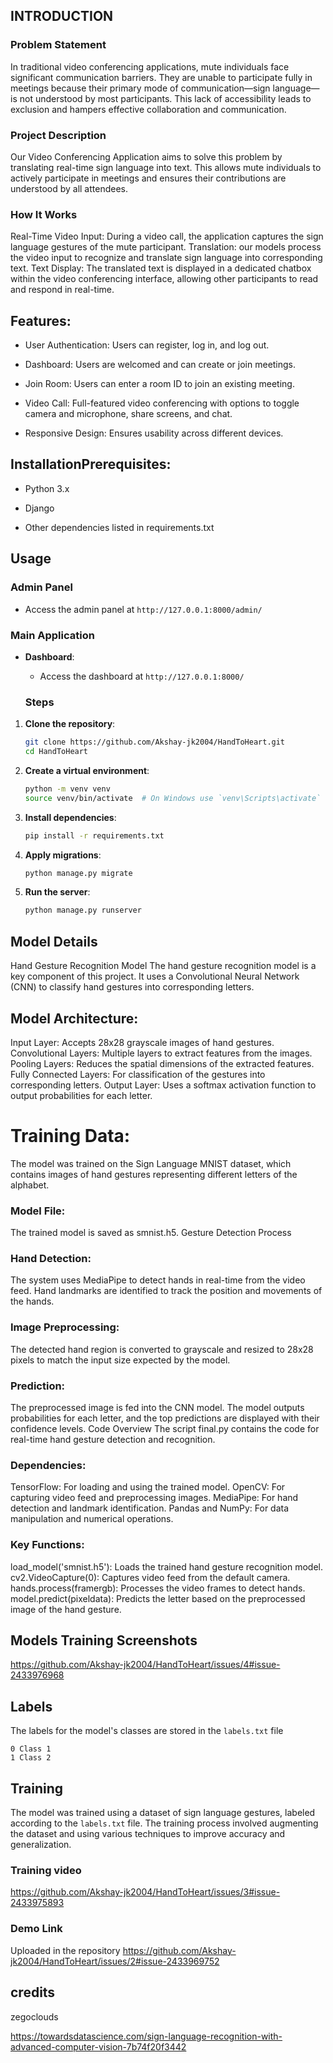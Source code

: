 ## INTRODUCTION
### Problem Statement
In traditional video conferencing applications, mute individuals face significant communication barriers. They are unable to participate fully in meetings because their primary mode of communication—sign language—is not understood by most participants. This lack of accessibility leads to exclusion and hampers effective collaboration and communication.

### Project Description
Our Video Conferencing Application aims to solve this problem by translating real-time sign language into text. This allows mute individuals to actively participate in meetings and ensures their contributions are understood by all attendees.

### How It Works
Real-Time Video Input: During a video call, the application captures the sign language gestures of the mute participant.
Translation: our models process the video input to recognize and translate sign language into corresponding text.
Text Display: The translated text is displayed in a dedicated chatbox within the video conferencing interface, allowing other participants to read and respond in real-time.


 ## Features:






  - User Authentication: Users can register, log in, and log out.








- Dashboard: Users are welcomed and can create or join meetings.








- Join Room: Users can enter a room ID to join an existing meeting.








- Video Call: Full-featured video conferencing with options to toggle camera and microphone, share screens, and chat.









- Responsive Design: Ensures usability across different devices.








## InstallationPrerequisites:

- Python 3.x



- Django


- Other dependencies listed in requirements.txt



## Usage
### Admin Panel

- Access the admin panel at `http://127.0.0.1:8000/admin/`
### Main Application

- **Dashboard**: 
  - Access the dashboard at `http://127.0.0.1:8000/`


  ### Steps

1. **Clone the repository**:
    ```bash
    git clone https://github.com/Akshay-jk2004/HandToHeart.git
    cd HandToHeart
    ```

2. **Create a virtual environment**:
    ```bash
    python -m venv venv
    source venv/bin/activate  # On Windows use `venv\Scripts\activate`
    ```

3. **Install dependencies**:
    ```bash
    pip install -r requirements.txt
    ```

4. **Apply migrations**:
    ```bash
    python manage.py migrate
    ```

5. **Run the server**:
    ```bash
    python manage.py runserver
    ```


## Model Details
 Hand Gesture Recognition Model
The hand gesture recognition model is a key component of this project. It uses a Convolutional Neural Network (CNN) to classify hand gestures into corresponding letters.

## Model Architecture:

Input Layer: Accepts 28x28 grayscale images of hand gestures.
Convolutional Layers: Multiple layers to extract features from the images.
Pooling Layers: Reduces the spatial dimensions of the extracted features.
Fully Connected Layers: For classification of the gestures into corresponding letters.
Output Layer: Uses a softmax activation function to output probabilities for each letter.
# Training Data:

The model was trained on the Sign Language MNIST dataset, which contains images of hand gestures representing different letters of the alphabet.
### Model File:

The trained model is saved as smnist.h5.
Gesture Detection Process
### Hand Detection:

The system uses MediaPipe to detect hands in real-time from the video feed.
Hand landmarks are identified to track the position and movements of the hands.
### Image Preprocessing:

The detected hand region is converted to grayscale and resized to 28x28 pixels to match the input size expected by the model.
### Prediction:

The preprocessed image is fed into the CNN model.
The model outputs probabilities for each letter, and the top predictions are displayed with their confidence levels.
Code Overview
The script final.py contains the code for real-time hand gesture detection and recognition.

### Dependencies:

TensorFlow: For loading and using the trained model.
OpenCV: For capturing video feed and preprocessing images.
MediaPipe: For hand detection and landmark identification.
Pandas and NumPy: For data manipulation and numerical operations.
### Key Functions:

load_model('smnist.h5'): Loads the trained hand gesture recognition model.
cv2.VideoCapture(0): Captures video feed from the default camera.
hands.process(framergb): Processes the video frames to detect hands.
model.predict(pixeldata): Predicts the letter based on the preprocessed image of the hand gesture.

## Models Training Screenshots
https://github.com/Akshay-jk2004/HandToHeart/issues/4#issue-2433976968


## Labels
The labels for the model's classes are stored in the `labels.txt` file
```
0 Class 1
1 Class 2
```

## Training
The model was trained using a dataset of sign language gestures, labeled according to the `labels.txt` file.
The training process involved augmenting the dataset and using various techniques to improve accuracy and generalization.

### Training video
https://github.com/Akshay-jk2004/HandToHeart/issues/3#issue-2433975893


### Demo Link
Uploaded in the repository
https://github.com/Akshay-jk2004/HandToHeart/issues/2#issue-2433969752

## credits

zegoclouds



https://towardsdatascience.com/sign-language-recognition-with-advanced-computer-vision-7b74f20f3442
